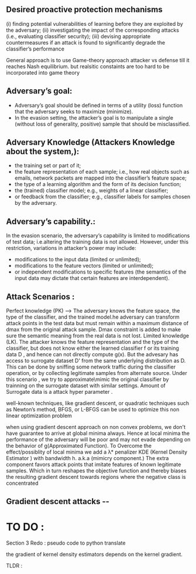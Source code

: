 ## Desired proactive protection mechanisms
(i) finding potential vulnerabilities of learning before they are exploited by the adversary; 
(ii) investigating the impact of the corresponding attacks (i.e., evaluating classifier security); 
(iii) devising appropriate countermeasures if an attack is found to significantly degrade the classifier’s performance


General approach is to use Game-theory approach attacker vs defense till it reaches Nash equilibrium. but realsitic constaints are too hard to be incorporated into game theory
## Adversary’s goal: 
* Adversary’s goal should be defined in terms of a utility (loss) function that the adversary seeks to maximize (minimize). 
* In the evasion setting, the attacker’s goal is to manipulate a single (without loss of generality, positive) sample that should be misclassified.

## Adversary Knowledge (Attackers Knowledge about the system,):
* the training set or part of it;
* the feature representation of each sample; i.e., how real objects such as emails, network packets are mapped into the classifier’s feature space;
* the type of a learning algorithm and the form of its decision function;
* the (trained) classifier model; e.g., weights of a linear classifier;
* or feedback from the classifier; e.g., classifier labels for samples chosen by the adversary.

## Adversary’s capability.: 
 In the evasion scenario, the adversary’s capability is limited to modifications of test data; i.e.altering the training data is not allowed.
However, under this restriction, variations in attacker’s power may include:
* modifications to the input data (limited or unlimited);
* modifications to the feature vectors (limited or unlimited);
* or independent modifications to specific features (the semantics of the input data may dictate that certain features are interdependent).


## Attack Scenarios : 
Perfect knowledge (PK) --> The adversary knows the feature space, the type of the classifier, and the trained model.he adversary can transform attack points in the test data but must remain within a maximum distance of dmax from the original attack sample. Dmax constraint is added to make sure the semantic meaning from the real data is not lost. 
Limited knowledge (LK). The attacker knows the feature representation and the type of the classifier, but does not know either the learned classifier f  or its training data  D , and hence can not directly compute  g(x). But the advesary has access to surrogate dataset D' from the same underlying distribution as D. This can be done by sniffing some network traffic during the classifier operation, or by collecting legitimate samples from alternate source.  Under this scenario , we try to approximate\mimic the original classifier by trainning on the surrogate dataset with similar settings. Amount of Surrogate data is a attack hyper parameter .

well-known techniques, like gradient descent, or quadratic techniques such as Newton’s method, BFGS, or L-BFGS can be used to optimize this non linear optimization problem 

when using gradient descent approach on non convex problems, we don't have guarantee to arrive at global minima always. Hence at local minima the performance of the adversary will be poor and may not evade depending on the behavior of g(Approximated Function). To Overcome the effect/possiblity of local minima we add a λ* penalizer KDE (Kernel Density Estimator )  with bandwidth h. a.k.a (mimicry component.)
The extra component favors attack points that imitate features of known legitimate samples. Which in turn  reshapes the objective function and thereby biases the resulting gradient descent towards regions where the negative class is concentrated 

## Gradient descent attacks -- 
# TO DO :
Section 3 Redo : pseudo code to python translate 

 the gradient of kernel density estimators depends on the kernel gradient.

TLDR :  
